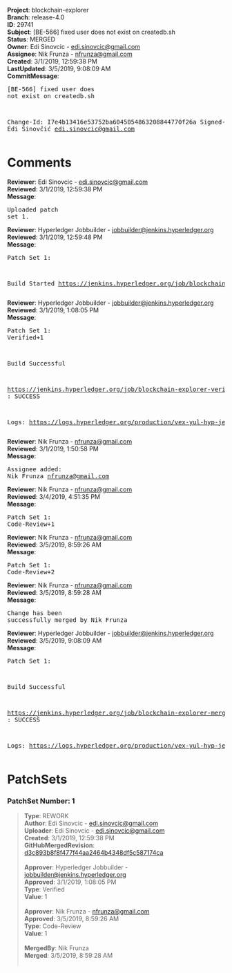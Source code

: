 <strong>Project</strong>: blockchain-explorer<br><strong>Branch</strong>: release-4.0<br><strong>ID</strong>: 29741<br><strong>Subject</strong>: [BE-566] fixed user does not exist on createdb.sh<br><strong>Status</strong>: MERGED<br><strong>Owner</strong>: Edi Sinovcic - edi.sinovcic@gmail.com<br><strong>Assignee</strong>: Nik Frunza - nfrunza@gmail.com<br><strong>Created</strong>: 3/1/2019, 12:59:38 PM<br><strong>LastUpdated</strong>: 3/5/2019, 9:08:09 AM<br><strong>CommitMessage</strong>:<br><pre>[BE-566] fixed user does not exist on createdb.sh

Change-Id: I7e4b13416e53752ba6045054863208844770f26a
Signed-off-by: Edi Sinovčić <edi.sinovcic@gmail.com>
</pre><h1>Comments</h1><strong>Reviewer</strong>: Edi Sinovcic - edi.sinovcic@gmail.com<br><strong>Reviewed</strong>: 3/1/2019, 12:59:38 PM<br><strong>Message</strong>: <pre>Uploaded patch set 1.</pre><strong>Reviewer</strong>: Hyperledger Jobbuilder - jobbuilder@jenkins.hyperledger.org<br><strong>Reviewed</strong>: 3/1/2019, 12:59:48 PM<br><strong>Message</strong>: <pre>Patch Set 1:

Build Started https://jenkins.hyperledger.org/job/blockchain-explorer-verify-x86_64/36/</pre><strong>Reviewer</strong>: Hyperledger Jobbuilder - jobbuilder@jenkins.hyperledger.org<br><strong>Reviewed</strong>: 3/1/2019, 1:08:05 PM<br><strong>Message</strong>: <pre>Patch Set 1: Verified+1

Build Successful 

https://jenkins.hyperledger.org/job/blockchain-explorer-verify-x86_64/36/ : SUCCESS

Logs: https://logs.hyperledger.org/production/vex-yul-hyp-jenkins-3/blockchain-explorer-verify-x86_64/36</pre><strong>Reviewer</strong>: Nik Frunza - nfrunza@gmail.com<br><strong>Reviewed</strong>: 3/1/2019, 1:50:58 PM<br><strong>Message</strong>: <pre>Assignee added: Nik Frunza <nfrunza@gmail.com></pre><strong>Reviewer</strong>: Nik Frunza - nfrunza@gmail.com<br><strong>Reviewed</strong>: 3/4/2019, 4:51:35 PM<br><strong>Message</strong>: <pre>Patch Set 1: Code-Review+1</pre><strong>Reviewer</strong>: Nik Frunza - nfrunza@gmail.com<br><strong>Reviewed</strong>: 3/5/2019, 8:59:26 AM<br><strong>Message</strong>: <pre>Patch Set 1: Code-Review+2</pre><strong>Reviewer</strong>: Nik Frunza - nfrunza@gmail.com<br><strong>Reviewed</strong>: 3/5/2019, 8:59:28 AM<br><strong>Message</strong>: <pre>Change has been successfully merged by Nik Frunza</pre><strong>Reviewer</strong>: Hyperledger Jobbuilder - jobbuilder@jenkins.hyperledger.org<br><strong>Reviewed</strong>: 3/5/2019, 9:08:09 AM<br><strong>Message</strong>: <pre>Patch Set 1:

Build Successful 

https://jenkins.hyperledger.org/job/blockchain-explorer-merge-x86_64/30/ : SUCCESS

Logs: https://logs.hyperledger.org/production/vex-yul-hyp-jenkins-3/blockchain-explorer-merge-x86_64/30</pre><h1>PatchSets</h1><h3>PatchSet Number: 1</h3><blockquote><strong>Type</strong>: REWORK<br><strong>Author</strong>: Edi Sinovcic - edi.sinovcic@gmail.com<br><strong>Uploader</strong>: Edi Sinovcic - edi.sinovcic@gmail.com<br><strong>Created</strong>: 3/1/2019, 12:59:38 PM<br><strong>GitHubMergedRevision</strong>: [d3c893b8f8f477f44aa2464b4348df5c587174ca](https://github.com/hyperledger/blockchain-explorer/commit/d3c893b8f8f477f44aa2464b4348df5c587174ca)<br><br><strong>Approver</strong>: Hyperledger Jobbuilder - jobbuilder@jenkins.hyperledger.org<br><strong>Approved</strong>: 3/1/2019, 1:08:05 PM<br><strong>Type</strong>: Verified<br><strong>Value</strong>: 1<br><br><strong>Approver</strong>: Nik Frunza - nfrunza@gmail.com<br><strong>Approved</strong>: 3/5/2019, 8:59:26 AM<br><strong>Type</strong>: Code-Review<br><strong>Value</strong>: 1<br><br><strong>MergedBy</strong>: Nik Frunza<br><strong>Merged</strong>: 3/5/2019, 8:59:28 AM<br><br></blockquote>